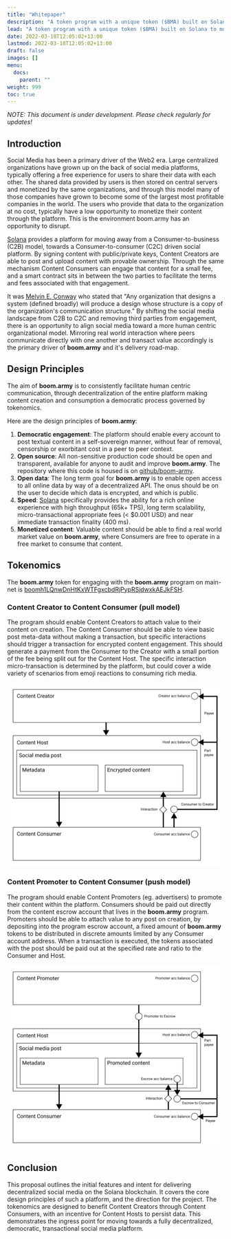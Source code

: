 ```yaml
---
title: "Whitepaper"
description: "A token program with a unique token ($BMA) built on Solana to monetize social engagement."
lead: "A token program with a unique token ($BMA) built on Solana to monetize social engagement."
date: 2022-03-18T12:05:02+13:00
lastmod: 2022-03-18T12:05:02+13:00
draft: false
images: []
menu:
  docs:
    parent: ""
weight: 999
toc: true
---
```


_NOTE: This document is under development. Please check regularly for updates!_

<!-- ## Table of Contents

- [Introduction](#introduction)
- [Design Principles](#design-principles)
- [Tokenomics](#tokenomics)
  - [Content Creator to Content Consumer (pull model)](#content-creator-to-content-consumer-pull-model)
  - [Content Promoter to Content Consumer (push model)](#content-creator-to-content-consumer-push-model)
- [Conclusion](#conclusion) -->

## Introduction

Social Media has been a primary driver of the Web2 era. Large centralized organizations have grown up on the back of social media platforms, typically offering a free experience for users to share their data with each other. The shared data provided by users is then stored on central servers and monetized by the same organizations, and through this model many of those companies have grown to become some of the largest most profitable companies in the world. The users who provide that data to the organization at no cost, typically have a low opportunity to monetize their content through the platform. This is the environment boom.army has an opportunity to disrupt.

[Solana](https://solana.com) provides a platform for moving away from a Consumer-to-business (C2B) model, towards a Consumer-to-consumer (C2C) driven social platform. By signing content with public/private keys, Content Creators are able to post and upload content with provable ownership. Through the same mechanism Content Consumers can engage that content for a small fee, and a smart contract sits in between the two parties to facilitate the terms and fees associated with that engagement.

It was [Melvin E. Conway](https://en.wikipedia.org/wiki/Conway%27s_law) who stated that "Any organization that designs a system (defined broadly) will produce a design whose structure is a copy of the organization's communication structure." By shifting the social media landscape from C2B to C2C and removing third parties from engagement, there is an opportunity to align social media toward a more human centric organizational model. Mirroring real world interaction where peers communicate directly with one another and transact value accordingly is the primary driver of **boom.army** and it's delivery road-map.

## Design Principles

The aim of **boom.army** is to consistently facilitate human centric communication, through decentralization of the entire platform making content creation and consumption a democratic process governed by tokenomics.

Here are the design principles of **boom.army**:

1. **Democratic engagement**: The platform should enable every account to post textual content in a self-sovereign manner, without fear of removal, censorship or exorbitant cost in a peer to peer context.
2. **Open source**: All non-sensitive production code should be open and transparent, available for anyone to audit and improve **boom.army**. The repository where this code is housed is on [github/boom-army](https://github.com/boom-army).
3. **Open data**: The long term goal for **boom.army** is to enable open access to all online data by way of a decentralized API. The onus should be on the user to decide which data is encrypted, and which is public.
4. **Speed**: [Solana](https://solana.com) specifically provides the ability for a rich online experience with high throughput (65k+ TPS), long term scalability, micro-transactional appropriate fees (< $0.001 USD) and near immediate transaction finality (400 ms).
5. **Monetized content**: Valuable content should be able to find a real world market value on **boom.army**, where Consumers are free to operate in a free market to consume that content.

## Tokenomics

The **boom.army** token for engaging with the **boom.army** program on main-net is [boomh1LQnwDnHtKxWTFgxcbdRjPypRSjdwxkAEJkFSH](https://explorer.solana.com/address/boomh1LQnwDnHtKxWTFgxcbdRjPypRSjdwxkAEJkFSH).

### Content Creator to Content Consumer (pull model)

The program should enable Content Creators to attach value to their content on creation. The Content Consumer should be able to view basic post meta-data without making a transaction, but specific interactions should trigger a transaction for encrypted content engagement. This should generate a payment from the Consumer to the Creator with a small portion of the fee being split out for the Content Host. The specific interaction micro-transaction is determined by the platform, but could cover a wide variety of scenarios from emoji reactions to consuming rich media.

![Content Creator to Content Consumer flow diagram](creator-to-consumer.png)

### Content Promoter to Content Consumer (push model)

The program should enable Content Promoters (eg. advertisers) to promote their content within the platform. Consumers should be paid out directly from the content escrow account that lives in the **boom.army** program. Promoters should be able to attach value to any post on creation, by depositing into the program escrow account, a fixed amount of **boom.army** tokens to be distributed in discrete amounts limited by any Consumer account address. When a transaction is executed, the tokens associated with the post should be paid out at the specified rate and ratio to the Consumer and Host.

![Content Promoter to Content Consumer flow diagram](promoter-to-consumer.png)

## Conclusion

This proposal outlines the initial features and intent for delivering decentralized social media on the Solana blockchain. It covers the core design principles of such a platform, and the direction for the project. The tokenomics are designed to benefit Content Creators through Content Consumers, with an incentive for Content Hosts to persist data. This demonstrates the ingress point for moving towards a fully decentralized, democratic, transactional social media platform.
